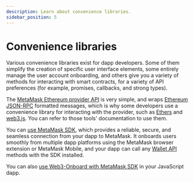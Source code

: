 ```yaml
---
description: Learn about convenience libraries.
sidebar_position: 5
---
```


# Convenience libraries

Various convenience libraries exist for dapp developers.
Some of them simplify the creation of specific user interface elements, some entirely manage the
user account onboarding, and others give you a variety of methods for interacting with smart
contracts, for a variety of API preferences (for example, promises, callbacks, and strong types).

The [MetaMask Ethereum provider API](wallet-api.md#ethereum-provider-api) is very simple, and wraps
[Ethereum JSON-RPC](wallet-api.md#json-rpc-api) formatted messages, which is why
some developers use a convenience library for interacting with the provider, such as
[Ethers](https://www.npmjs.com/package/ethers) and [web3.js](https://www.npmjs.com/package/web3).
You can refer to those tools' documentation to use them.

You can [use MetaMask SDK](../how-to/use-sdk/index.md), which provides a reliable, secure, and
seamless connection from your dapp to MetaMask.
It onboards users smoothly from multiple dapp platforms using the MetaMask browser extension or
MetaMask Mobile, and your dapp can call any [Wallet API](wallet-api.md) methods with the SDK installed.

You can also [use Web3-Onboard with MetaMask SDK](../how-to/use-sdk/3rd-party-libraries/web3-onboard.md)
in your JavaScript dapp.
